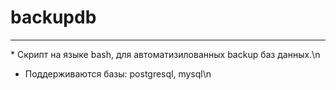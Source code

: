 # backupdb
<hr>
* Скрипт на языке bash, для автоматизилованных backup баз данных.\n

* Поддерживаются базы: postgresql, mysql\n